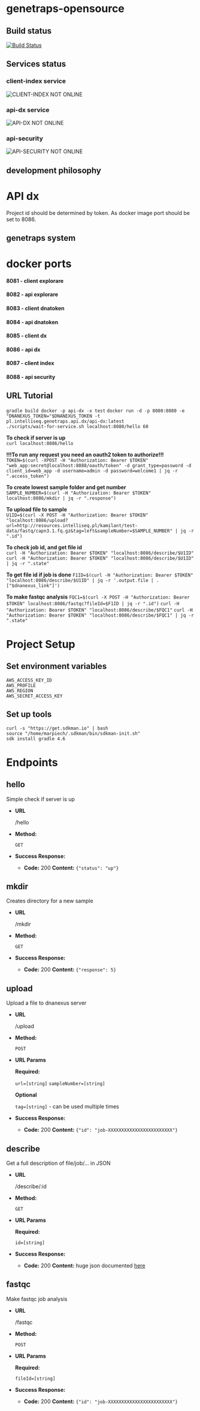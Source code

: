# genetraps-opensource

## Build status
[![Build Status](https://travis-ci.org/marpiech/genetraps-opensource.svg?branch=master)](https://travis-ci.org/marpiech/genetraps-opensource)

## Services status
### client-index service
![CLIENT-INDEX NOT ONLINE](http://genetraps.intelliseq.pl/client--index-online-brightgreen.svg)
### api-dx service
![API-DX NOT ONLINE](http://genetraps.intelliseq.pl/-client--index-online-brightgreen.svg)
### api-security
![API-SECURITY NOT ONLINE](http://genetraps.intelliseq.pl/-client--index-online-brightgreen.svg)

## development philosophy
# API dx
Project id should be determined by token.
As docker image port should be set to 8086.

## genetraps system
# docker ports
#### 8081 - client explorare
#### 8082 - api explorare
#### 8083 - client dnatoken
#### 8084 - api dnatoken
#### 8085 - client dx
#### 8086 - api dx
#### 8087 - client index
#### 8088 - api security

## URL Tutorial

`gradle build docker -p api-dx -x test`
`docker run -d -p 8080:8080 -e "DNANEXUS_TOKEN="$DNANEXUS_TOKEN -t pl.intelliseq.genetraps.api.dx/api-dx:latest`  
`./scripts/wait-for-service.sh localhost:8080/hello 60`  


**To check if server is up**  
`curl localhost:8086/hello` 

**!!!To run any request you need an oauth2 token to authorize!!!**
`TOKEN=$(curl -XPOST -H "Authorization: Bearer $TOKEN" "web_app:secret@localhost:8088/oauth/token" -d grant_type=password -d client_id=web_app -d username=admin -d password=welcome1 | jq -r ".access_token")`

**To create lowest sample folder and get number**  
`SAMPLE_NUMBER=$(curl -H "Authorization: Bearer $TOKEN" localhost:8086/mkdir | jq -r ".response")`  

**To upload file to sample**  
`U1ID=$(curl -X POST -H "Authorization: Bearer $TOKEN" "localhost:8086/upload?url=http://resources.intelliseq.pl/kamilant/test-data/fastq/capn3.1.fq.gz&tag=left&sampleNumber=$SAMPLE_NUMBER" | jq -r ".id")`  

**To check job id, and get file id**  
`curl -H "Authorization: Bearer $TOKEN" "localhost:8086/describe/$U1ID"`
`curl -H "Authorization: Bearer $TOKEN" "localhost:8086/describe/$U1ID" | jq -r ".state"`

**To get file id if job is done**
`F1ID=$(curl -H "Authorization: Bearer $TOKEN" "localhost:8086/describe/$U1ID" | jq -r '.output.file | .["$dnanexus_link"]')`

**To make fastqc analysis**
`FQC1=$(curl -X POST -H "Authorization: Bearer $TOKEN" localhost:8086/fastqc?fileId=$F1ID | jq -r ".id")`
`curl -H "Authorization: Bearer $TOKEN" "localhost:8086/describe/$FQC1"`
`curl -H "Authorization: Bearer $TOKEN" "localhost:8086/describe/$FQC1" | jq -r ".state"`

# Project Setup
## Set environment variables
```
AWS_ACCESS_KEY_ID  
AWS_PROFILE  
AWS_REGION  
AWS_SECRET_ACCESS_KEY
```

## Set up tools
```
curl -s "https://get.sdkman.io" | bash
source "/home/marpiech/.sdkman/bin/sdkman-init.sh"
sdk install gradle 4.6
```

# Endpoints

**hello**
----
  Simple check if server is up

* **URL**

  /hello

* **Method:**

  `GET`

* **Success Response:**

  * **Code:** 200
    **Content:** `{"status": "up"}`

**mkdir**
----
  Creates directory for a new sample

* **URL**

  /mkdir

* **Method:**

  `GET`

* **Success Response:**

  * **Code:** 200
    **Content:** `{"response": 5}`

**upload**
----
  Upload a file to dnanexus server

* **URL**

  /upload

* **Method:**

  `POST`

*  **URL Params**

   **Required:**

   `url=[string]`
   `sampleNumber=[string]`

   **Optional**

   `tag=[string]` - can be used multiple times

* **Success Response:**

  * **Code:** 200
    **Content:** `{"id": "job-XXXXXXXXXXXXXXXXXXXXXXXX"}`

**describe**
----
  Get a full description of file/job/... in JSON

* **URL**

  /describe/:id

* **Method:**

  `GET`

*  **URL Params**

   **Required:**

   `id=[string]`

* **Success Response:**

  * **Code:** 200
    **Content:** huge json documented [here](https://wiki.dnanexus.com/API-Specification-v1.0.0/Applets-and-Entry-Points#API-method%3A-%2Fjob-xxxx%2Fdescribe)


**fastqc**
----
  Make fastqc job analysis

* **URL**

  /fastqc

* **Method:**

  `POST`

*  **URL Params**

   **Required:**

   `fileId=[string]`

* **Success Response:**

  * **Code:** 200
    **Content:** `{"id": "job-XXXXXXXXXXXXXXXXXXXXXXXX"}`
